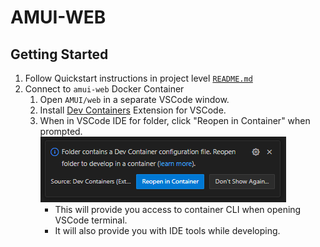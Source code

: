 # AMUI-WEB

## Getting Started
1. Follow Quickstart instructions in project level [`README.md`](../README.md)
2. Connect to `amui-web` Docker Container
    1. Open `AMUI/web` in a separate VSCode window.
    2. Install [Dev Containers](https://marketplace.visualstudio.com/items?itemName=ms-vscode-remote.remote-containers) Extension for VSCode.
    3. When in VSCode IDE for folder, click "Reopen in Container" when prompted.
      ![images/reopen_in_container.PNG](../images/reopen_in_container.PNG)
        - This will provide you access to container CLI when opening VSCode terminal.
        - It will also provide you with IDE tools while developing.
